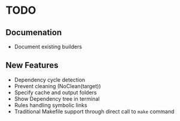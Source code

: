 # TODO

## Documenation

- Document existing builders

## New Features

- Dependency cycle detection
- Prevent cleaning (NoClean(target))
- Specify cache and output folders
- Show Dependency tree in terminal
- Rules handling symbolic links
- Traditional Makefile support through direct call to `make` command
